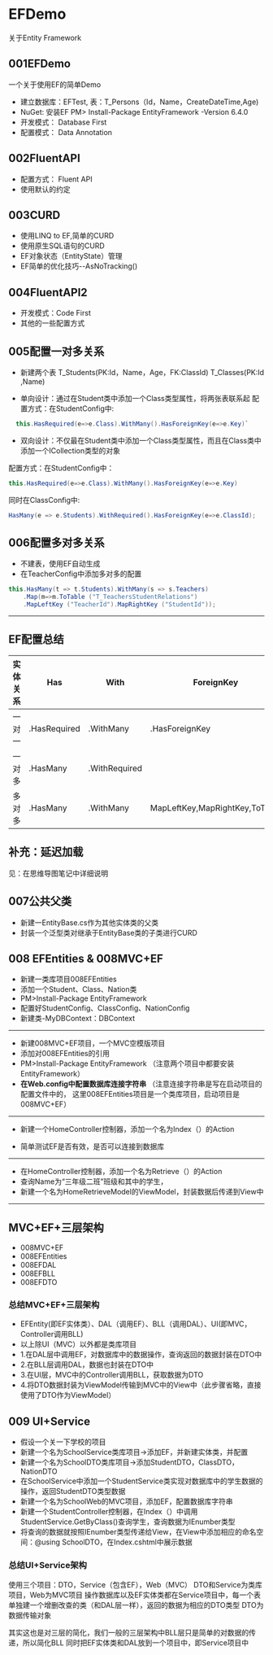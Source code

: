 # EFDemo
关于Entity Framework

## 001EFDemo
一个关于使用EF的简单Demo
* 建立数据库：EFTest,
        表：T_Persons（Id，Name，CreateDateTime,Age)
* NuGet: 安装EF
        PM> Install-Package EntityFramework -Version 6.4.0
* 开发模式： Database First
* 配置模式： Data Annotation

## 002FluentAPI
* 配置方式： Fluent API
* 使用默认的约定

## 003CURD
* 使用LINQ to EF,简单的CURD
* 使用原生SQL语句的CURD
* EF对象状态（EntityState）管理
* EF简单的优化技巧--AsNoTracking()


## 004FluentAPI2
* 开发模式：Code First
* 其他的一些配置方式

## 005配置一对多关系
* 新建两个表
T_Students(PK:Id，Name，Age，FK:ClassId)
T_Classes(PK:Id ,Name)

* 单向设计：通过在Student类中添加一个Class类型属性，将两张表联系起
  配置方式：在StudentConfig中:
```cs
  this.HasRequired(e=>e.Class).WithMany().HasForeignKey(e=>e.Key)`
```
* 双向设计：不仅最在Student类中添加一个Class类型属性，而且在Class类中添加一个ICollection<Student>类型的对象

配置方式：在StudentConfig中：

```cs
this.HasRequired(e=>e.Class).WithMany().HasForeignKey(e=>e.Key)
```
同时在ClassConfig中:
```cs
HasMany(e => e.Students).WithRequired().HasForeignKey(e=>e.ClassId);
```

## 006配置多对多关系
* 不建表，使用EF自动生成
* 在TeacherConfig中添加多对多的配置

```cs
this.HasMany(t => t.Students).WithMany(s => s.Teachers)
    .Map(m=>m.ToTable ("T_TeachersStudentRelations")
    .MapLeftKey ("TeacherId").MapRightKey ("StudentId"));
```            
---
## EF配置总结

| 实体关系 | Has          | With          | ForeignKey                     |
| -------- | ------------ | ------------- | ------------------------------ |
| 一对一   | .HasRequired | .WithMany     | .HasForeignKey                 |
| 一对多   | .HasMany     | .WithRequired |                                |
| 多对多   | .HasMany     | .WithMany     | MapLeftKey,MapRightKey,ToTable |

## 补充：延迟加载
见：在思维导图笔记中详细说明

## 007公共父类
* 新建一EntityBase.cs作为其他实体类的父类
* 封装一个泛型类对继承于EntityBase类的子类进行CURD


## 008 EFEntities & 008MVC+EF
* 新建一类库项目008EFEntities
* 添加一个Student、Class、Nation类
* PM>Install-Package EntityFramework
* 配置好StudentConfig、ClassConfig、NationConfig
* 新建类-MyDBContext：DBContext
<hr>

*  新建008MVC+EF项目，一个MVC空模版项目
*  添加对008EFEntities的引用
*  PM>Install-Package EntityFramework
（注意两个项目中都要安装EntityFramework）
* **在Web.config中配置数据库连接字符串**
（注意连接字符串是写在启动项目的配置文件中的，
  这里008EFEntities项目是一个类库项目，启动项目是008MVC+EF）
<hr>

*  新建一个HomeController控制器，添加一个名为Index（）的Action

* 简单测试EF是否有效，是否可以连接到数据库
<hr>

* 在HomeController控制器，添加一个名为Retrieve（）的Action
* 查询Name为“三年级二班”班级和其中的学生，
* 新建一个名为HomeRetrieveModel的ViewModel，封装数据后传递到View中
<hr>

## MVC+EF+三层架构

* 008MVC+EF
* 008EFEntities 
* 008EFDAL
* 008EFBLL
* 008EFDTO

### 总结MVC+EF+三层架构
* EFEntity(即EF实体类）、DAL（调用EF）、BLL（调用DAL）、UI(即MVC，Controller调用BLL)
* 以上除UI（MVC）以外都是类库项目
* 1.在DAL层中调用EF，对数据库中的数据操作，查询返回的数据封装在DTO中
* 2.在BLL层调用DAL，数据也封装在DTO中
* 3.在UI层，MVC中的Controller调用BLL，获取数据为DTO
* 4.将DTO数据封装为ViewModel传输到MVC中的View中（此步骤省略，直接使用了DTO作为ViewModel）

## 009 UI+Service
* 假设一个关一下学校的项目
* 新建一个名为SchoolService类库项目->添加EF，并新建实体类，并配置
* 新建一个名为SchoolDTO类库项目->添加StudentDTO，ClassDTO，NationDTO
* 在SchoolService中添加一个StudentService类实现对数据库中的学生数据的操作，返回StudentDTO类型数据
* 新建一个名为SchoolWeb的MVC项目，添加EF，配置数据库字符串
* 新建一个StudentController控制器，在Index（）中调用StudentService.GetByClass()查询学生，查询数据为IEnumber<StudentDTO>类型
* 将查询的数据就按照IEnumber<StudentDTO>类型传递给View，在View中添加相应的命名空间：@using SchoolDTO，在Index.cshtml中展示数据

### 总结UI+Service架构
使用三个项目：DTO，Service（包含EF），Web（MVC）
DTO和Service为类库项目，Web为MVC项目
操作数据库以及EF实体类都在Service项目中，每一个表单独建一个增删改查的类（和DAL层一样），返回的数据为相应的DTO类型
DTO为数据传输对象

其实这也是对三层的简化，我们一般的三层架构中BLL层只是简单的对数据的传递，所以简化BLL
同时把EF实体类和DAL放到一个项目中，即Service项目中


